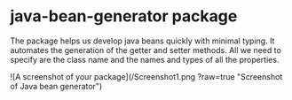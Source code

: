 # java-bean-generator package

The package helps us develop java beans quickly with minimal typing. It automates the generation of the getter and setter methods. All we need to specify are the class name and the names and types of all the properties.

![A screenshot of your package](/Screenshot1.png ?raw=true "Screenshot of Java bean generator")

